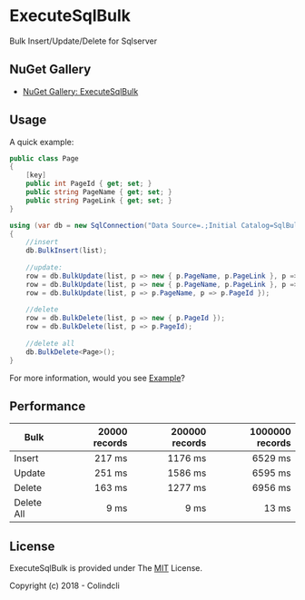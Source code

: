 # ExecuteSqlBulk

Bulk Insert/Update/Delete for Sqlserver

## NuGet Gallery

- [NuGet Gallery: ExecuteSqlBulk](https://www.nuget.org/packages/ExecuteSqlBulk/)


## Usage

A quick example:

```C#
public class Page
{
    [key]
    public int PageId { get; set; }
    public string PageName { get; set; }
    public string PageLink { get; set; }
}

using (var db = new SqlConnection("Data Source=.;Initial Catalog=SqlBulkTestDb;Integrated Security=True"))
{
    //insert
    db.BulkInsert(list);
    
    //update:
    row = db.BulkUpdate(list, p => new { p.PageName, p.PageLink }, p => new { p.PageId });
    row = db.BulkUpdate(list, p => new { p.PageName, p.PageLink }, p => p.PageId });
    row = db.BulkUpdate(list, p => p.PageName, p => p.PageId });
    
    //delete
    row = db.BulkDelete(list, p => new { p.PageId });
    row = db.BulkDelete(list, p => p.PageId);
    
    //delete all
    db.BulkDelete<Page>();
}
```

For more information, would you see [Example](https://github.com/colindcli/ExecuteSqlBulk/blob/master/ExecuteSqlBulk.Test/ExecuteSqlBulkTest.cs#L248)?


## Performance

|   Bulk       |  20000 records |  200000 records |  1000000 records |
|------------- |--------:       |------------:    |--------:         |
|   Insert     |    217 ms      |  1176 ms        |   6529 ms        |
|   Update     |    251 ms      |  1586 ms        |   6595 ms        |
|   Delete     |    163 ms      |  1277 ms        |   6956 ms        |
|   Delete All |    9 ms        |  9 ms           |   13 ms          |

## License

ExecuteSqlBulk is provided under The [MIT](https://github.com/colindcli/ExecuteSqlBulk/blob/master/LICENSE) License.


Copyright (c) 2018 - Colindcli
